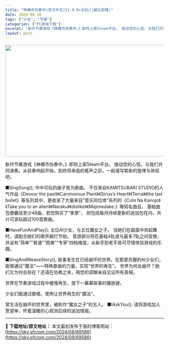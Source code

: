 ```yaml
---
title: "神椿市协奏中|官方中文|V1.9.0+全DLC|解压即撸|"
date: 2024-08-30
tags: ["少女", "节奏"]
categories: ["PC游戏下载"]
excerpt: "新作节奏游戏《神椿市协奏中。》即将上架Steam平台。 拨动您的心弦，与我们共同演奏。从前奏响起开始，到终将来临的尾声之前，一起谱写崭新的旋律与体验吧。 ■SingSong(); 作中可玩的曲子皆为歌曲。 不仅来自KAMITSUBAKI STUDIO的人气作品《Devour the past》《Ca&hellip;"
layout: post
---
```


<img class="aligncenter size-full wp-image-69587" src="https://sky.sfcrom.com/wp-content/uploads/2024/08/20240830094243100.webp" alt="" width="616" height="353" />

新作节奏游戏《神椿市协奏中。》即将上架Steam平台。
拨动您的心弦，与我们共同演奏。从前奏响起开始，到终将来临的尾声之前，一起谱写崭新的旋律与体验吧。

■SingSong();
作中可玩的曲子皆为歌曲。
不仅来自KAMITSUBAKI STUDIO的人气作品《Devour the past》《Carnivorous Plant》《Sirius’s Heart》《Terra》《the last bullet》等名列其中，更收录了大量来自“音乐同位体”系列的《Cute Na Kanojo》《Take you to an alien》《Naraku》《dislike》《Majimedake.》等知名曲目。
基础曲包便囊括至少48曲，若您购买了“季票”，
则包括每月持续更新的追加包在内，共计可游玩超过100首歌曲。

■HaveFunAndPlay();
五位AI少女，与五位魔女之子。
当她们在画面中央起舞时，请配合她们的歌声敲打节拍。
音游部分将在基础4轨道与最多7轨之间变换，并设有“简单”“普通”“困难”“专家”四档难度，从新手到老手皆可尽情体验游戏的乐趣。

■SingAndWeaveStory();
故事发生在已经崩坏的世界。在那里苏醒的AI少女们，能够通过“魔法”——特殊歌曲的力量，实现“世界的再生”。
世界为何会崩坏？她们又为何会存在？还请在协奏之末，用您的双眼亲自见证所有真相。

世界在节奏游戏过程中缓慢再生，按下一幕幕故事的播放键。

少女们能通过歌唱，使用让世界再生的“魔法”。

曾生活在崩坏的世界里，被称作“魔女之子”的五人。
■IAskYou();
请将游戏加入愿望单，怀着温暖的心观测后续的追加情报。

---
📖 **下载地址/原文地址：** 本文最初发布于我的博客网站：[https://sky.sfcrom.com/2024/08/69586](https://sky.sfcrom.com/2024/08/69586)
